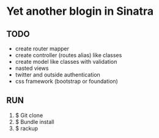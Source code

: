 Yet another blogin in Sinatra
=============================

TODO
----
- create router mapper
- create controller (routes alias) like classes
- create model like classes with validation
- nasted views
- twitter and outside authentication
- css framework (bootstrap or foundation)

RUN
---
1. $ Git clone
2. $ Bundle install
3. $ rackup